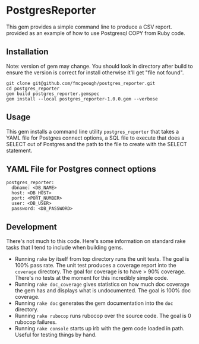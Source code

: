 # PostgresReporter

This gem provides a simple command line to produce a CSV report. provided
as an example of how to use Postgresql COPY from Ruby code.

## Installation

Note: version of gem may change. You should look in directory after build
to ensure the version is correct for install otherwise it'll get "file not
found".

```
git clone git@github.com/fmcgeough/postgres_reporter.git
cd postgres_reporter
gem build postgres_reporter.gemspec
gem install --local postgres_reporter-1.0.0.gem --verbose
```

## Usage

This gem installs a command line utility ```postgres_reporter``` that takes a
YAML file for Postgres connect options, a SQL file to execute that does a
SELECT out of Postgres and the path to the file to create with the SELECT statement.

## YAML File for Postgres connect options
```
postgres_reporter:
  dbname: <DB_NAME>
  host: <DB_HOST>
  port: <PORT_NUMBER>
  user: <DB_USER>
  password: <DB_PASSWORD>
```

## Development

There's not much to this code. Here's some information on standard
rake tasks that I tend to include when building gems.

* Running ```rake``` by itself from top directory runs the unit tests. The
  goal is 100% pass rate. The unit test produces a coverage report into
  the ```coverage``` directory. The goal for coverage is to have > 90% coverage.
  There's no tests at the moment for this incredibly simple code.
* Running ```rake doc_coverage``` gives statistics on how much doc coverage
  the gem has and displays what is undocumented. The goal is 100% doc coverage.
* Running ```rake doc``` generates the gem documentation into the ```doc```
  directory.
* Running ```rake rubocop``` runs rubocop over the source code. The goal is
  0 rubocop failures.
* Running ```rake console``` starts up irb with the gem code loaded in
  path. Useful for testing things by hand.
